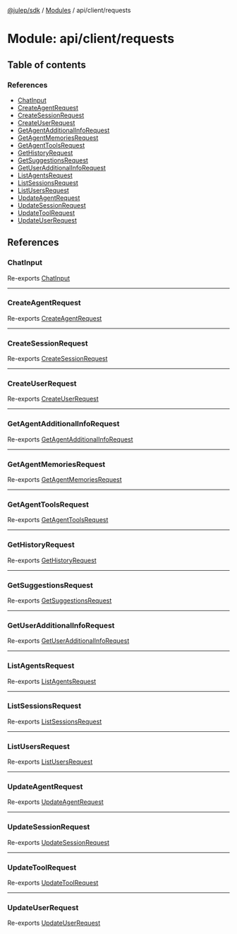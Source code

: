 [@julep/sdk](../README.md) / [Modules](../modules.md) / api/client/requests

# Module: api/client/requests

## Table of contents

### References

- [ChatInput](api_client_requests.md#chatinput)
- [CreateAgentRequest](api_client_requests.md#createagentrequest)
- [CreateSessionRequest](api_client_requests.md#createsessionrequest)
- [CreateUserRequest](api_client_requests.md#createuserrequest)
- [GetAgentAdditionalInfoRequest](api_client_requests.md#getagentadditionalinforequest)
- [GetAgentMemoriesRequest](api_client_requests.md#getagentmemoriesrequest)
- [GetAgentToolsRequest](api_client_requests.md#getagenttoolsrequest)
- [GetHistoryRequest](api_client_requests.md#gethistoryrequest)
- [GetSuggestionsRequest](api_client_requests.md#getsuggestionsrequest)
- [GetUserAdditionalInfoRequest](api_client_requests.md#getuseradditionalinforequest)
- [ListAgentsRequest](api_client_requests.md#listagentsrequest)
- [ListSessionsRequest](api_client_requests.md#listsessionsrequest)
- [ListUsersRequest](api_client_requests.md#listusersrequest)
- [UpdateAgentRequest](api_client_requests.md#updateagentrequest)
- [UpdateSessionRequest](api_client_requests.md#updatesessionrequest)
- [UpdateToolRequest](api_client_requests.md#updatetoolrequest)
- [UpdateUserRequest](api_client_requests.md#updateuserrequest)

## References

### ChatInput

Re-exports [ChatInput](../interfaces/api_client_requests_ChatInput.ChatInput.md)

___

### CreateAgentRequest

Re-exports [CreateAgentRequest](../interfaces/api_client_requests_CreateAgentRequest.CreateAgentRequest.md)

___

### CreateSessionRequest

Re-exports [CreateSessionRequest](../interfaces/api_client_requests_CreateSessionRequest.CreateSessionRequest.md)

___

### CreateUserRequest

Re-exports [CreateUserRequest](../interfaces/api_client_requests_CreateUserRequest.CreateUserRequest.md)

___

### GetAgentAdditionalInfoRequest

Re-exports [GetAgentAdditionalInfoRequest](../interfaces/api_client_requests_GetAgentAdditionalInfoRequest.GetAgentAdditionalInfoRequest.md)

___

### GetAgentMemoriesRequest

Re-exports [GetAgentMemoriesRequest](../interfaces/api_client_requests_GetAgentMemoriesRequest.GetAgentMemoriesRequest.md)

___

### GetAgentToolsRequest

Re-exports [GetAgentToolsRequest](../interfaces/api_client_requests_GetAgentToolsRequest.GetAgentToolsRequest.md)

___

### GetHistoryRequest

Re-exports [GetHistoryRequest](../interfaces/api_client_requests_GetHistoryRequest.GetHistoryRequest.md)

___

### GetSuggestionsRequest

Re-exports [GetSuggestionsRequest](../interfaces/api_client_requests_GetSuggestionsRequest.GetSuggestionsRequest.md)

___

### GetUserAdditionalInfoRequest

Re-exports [GetUserAdditionalInfoRequest](../interfaces/api_client_requests_GetUserAdditionalInfoRequest.GetUserAdditionalInfoRequest.md)

___

### ListAgentsRequest

Re-exports [ListAgentsRequest](../interfaces/api_client_requests_ListAgentsRequest.ListAgentsRequest.md)

___

### ListSessionsRequest

Re-exports [ListSessionsRequest](../interfaces/api_client_requests_ListSessionsRequest.ListSessionsRequest.md)

___

### ListUsersRequest

Re-exports [ListUsersRequest](../interfaces/api_client_requests_ListUsersRequest.ListUsersRequest.md)

___

### UpdateAgentRequest

Re-exports [UpdateAgentRequest](../interfaces/api_client_requests_UpdateAgentRequest.UpdateAgentRequest.md)

___

### UpdateSessionRequest

Re-exports [UpdateSessionRequest](../interfaces/api_client_requests_UpdateSessionRequest.UpdateSessionRequest.md)

___

### UpdateToolRequest

Re-exports [UpdateToolRequest](../interfaces/api_client_requests_UpdateToolRequest.UpdateToolRequest.md)

___

### UpdateUserRequest

Re-exports [UpdateUserRequest](../interfaces/api_client_requests_UpdateUserRequest.UpdateUserRequest.md)
